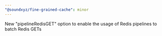 ```yaml
---
"@soundxyz/fine-grained-cache": minor
---
```


New "pipelineRedisGET" option to enable the usage of Redis pipelines to batch Redis GETs
